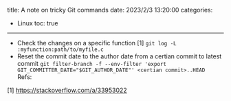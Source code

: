 title: A note on tricky Git commands
date: 2023/2/3 13:20:00
categories:
- Linux
toc: true
---

- Check the changes on a specific function [1]
  `git log -L :myfunction:path/to/myfile.c`
- Reset the commit date to the author date from a certian commit to latest commit
  `git filter-branch -f --env-filter 'export GIT_COMMITTER_DATE="$GIT_AUTHOR_DATE"' <certian commit>..HEAD`  
Refs:

[1] https://stackoverflow.com/a/33953022
